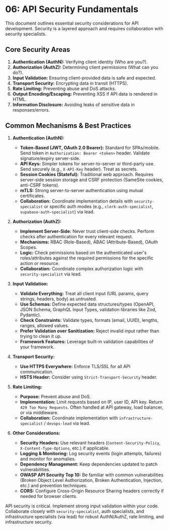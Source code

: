 # 06: API Security Fundamentals

This document outlines essential security considerations for API development. Security is a layered approach and requires collaboration with security specialists.

## Core Security Areas

1.  **Authentication (AuthN):** Verifying client identity (Who are you?).
2.  **Authorization (AuthZ):** Determining client permissions (What can you do?).
3.  **Input Validation:** Ensuring client-provided data is safe and expected.
4.  **Transport Security:** Encrypting data in transit (HTTPS).
5.  **Rate Limiting:** Preventing abuse and DoS attacks.
6.  **Output Encoding/Escaping:** Preventing XSS if API data is rendered in HTML.
7.  **Information Disclosure:** Avoiding leaks of sensitive data in responses/errors.

## Common Mechanisms &amp; Best Practices

1.  **Authentication (AuthN):**
    *   **Token-Based (JWT, OAuth 2.0 Bearer):** Standard for SPAs/mobile. Send token in `Authorization: Bearer <token>` header. Validate signature/expiry server-side.
    *   **API Keys:** Simpler tokens for server-to-server or third-party use. Send securely (e.g., `X-API-Key` header). Treat as secrets.
    *   **Session Cookies (Stateful):** Traditional web approach. Requires server-side session storage and CSRF protection (SameSite cookies, anti-CSRF tokens).
    *   **mTLS:** Strong server-to-server authentication using mutual certificates.
    *   **Collaboration:** Coordinate implementation details with `security-specialist` or specific auth modes (e.g., `clerk-auth-specialist`, `supabase-auth-specialist`) via lead.

2.  **Authorization (AuthZ):**
    *   **Implement Server-Side:** Never trust client-side checks. Perform checks after authentication for every relevant request.
    *   **Mechanisms:** RBAC (Role-Based), ABAC (Attribute-Based), OAuth Scopes.
    *   **Logic:** Check permissions based on the authenticated user's roles/attributes against the required permissions for the specific action or resource.
    *   **Collaboration:** Coordinate complex authorization logic with `security-specialist` via lead.

3.  **Input Validation:**
    *   **Validate Everything:** Treat all client input (URL params, query strings, headers, body) as untrusted.
    *   **Use Schemas:** Define expected data structures/types (OpenAPI, JSON Schema, GraphQL Input Types, validation libraries like Zod, Pydantic).
    *   **Check Constraints:** Validate types, formats (email, UUID), lengths, ranges, allowed values.
    *   **Prefer Validation over Sanitization:** Reject invalid input rather than trying to clean it up.
    *   **Framework Features:** Leverage built-in validation capabilities of your framework.

4.  **Transport Security:**
    *   **Use HTTPS Everywhere:** Enforce TLS/SSL for all API communication.
    *   **HSTS Header:** Consider using `Strict-Transport-Security` header.

5.  **Rate Limiting:**
    *   **Purpose:** Prevent abuse and DoS.
    *   **Implementation:** Limit requests based on IP, user ID, API key. Return `429 Too Many Requests`. Often handled at API gateway, load balancer, or via middleware.
    *   **Collaboration:** Coordinate implementation with `infrastructure-specialist` / `devops-lead` via lead.

6.  **Other Considerations:**
    *   **Security Headers:** Use relevant headers (`Content-Security-Policy`, `X-Content-Type-Options`, etc.) if applicable.
    *   **Logging &amp; Monitoring:** Log security events (login attempts, failures) and monitor for anomalies.
    *   **Dependency Management:** Keep dependencies updated to patch vulnerabilities.
    *   **OWASP API Security Top 10:** Be familiar with common vulnerabilities (Broken Object Level Authorization, Broken Authentication, Injection, etc.) and prevention techniques.
    *   **CORS:** Configure Cross-Origin Resource Sharing headers correctly if needed for browser clients.

API security is critical. Implement strong input validation within your code. Collaborate closely with `security-specialist`, auth specialists, and infrastructure specialists (via lead) for robust AuthN/AuthZ, rate limiting, and infrastructure security.